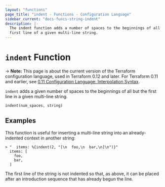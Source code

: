 ```yaml
---
layout: "functions"
page_title: "indent - Functions - Configuration Language"
sidebar_current: "docs-funcs-string-indent"
description: |-
  The indent function adds a number of spaces to the beginnings of all but the
  first line of a given multi-line string.
---
```


# `indent` Function

-> **Note:** This page is about the current version of the Terraform
configuration language, used in Terraform 0.12 and later. For Terraform 0.11 and
earlier, see
[0.11 Configuration Language: Interpolation Syntax](../../configuration-0-11/interpolation.html).

`indent` adds a given number of spaces to the beginnings of all but the first
line in a given multi-line string.

```hcl
indent(num_spaces, string)
```

## Examples

This function is useful for inserting a multi-line string into an
already-indented context in another string:

```
> "  items: %{indent(2, "[\n  foo,\n  bar,\n]\n")}"
  items: [
    foo,
    bar,
  ]
```

The first line of the string is not indented so that, as above, it can be
placed after an introduction sequence that has already begun the line.
